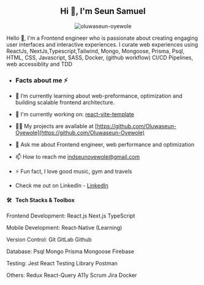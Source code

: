 <h2 align="center">Hi 👋, I'm Seun Samuel</h2>
<p align="center"> <img src="https://komarev.com/ghpvc/?username=oluwaseun-oyewole&label=Profile%20views&color=0e75b6&style=flat" alt="oluwaseun-oyewole" /> </p>
<p>Hello 👋, I'm a Frontend engineer who is passionate about creating engaging user interfaces and interactive experiences. I curate web experiences using ReactJs, NextJs,Typescript,Tailwind, Mongo, Mongoose, Prisma, Psql, HTML, CSS, Javascript, SASS, Docker, (github workflow) CI/CD Pipelines, web accessiblity and TDD </p>

-   <h3>Facts about me ⚡ </h3>
- 🌱 I’m currently learning about web-preformance, optimization and building scalable frontend architecture.
- 👯 I'm currently working on:
  <span>
  [react-vite-template](https://github.com/Oluwaseun-Oyewole/react-vite-template)    
  </span>
- 👨‍💻 My projects are available at [https://github.com/Oluwaseun-Oyewole](https://github.com/Oluwaseun-Oyewole)
- 💬 Ask me about Frontend engineer, web performance and optimization
- 📫 How to reach me indseunoyewole@gmail.com

- ⚡ Fun fact, I love good music, gym and travels 
- Check me out on LinkedIn - [LinkedIn](https://www.linkedin.com/in/samuel-oyewole-dev/)
  

#### 🛠 &nbsp; Tech Stacks & Toolbox

Frontend Development: React.js Next.js TypeScript

Mobile Development: React-Native (Learning)

Version Control: Git GitLab Github

Database: Psql Mongo Prisma Mongoose Firebase

Testing: Jest React Testing Library Postman

Others: Redux React-Query A11y Scrum Jira Docker 
